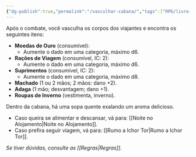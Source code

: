```yaml
---
{"dg-publish":true,"permalink":"/vasculhar-cabana/","tags":["RPG/livro-jogo/Aasthar/story-points"],"created":"2024-12-16T14:40:25.821-05:00","updated":"2025-01-08T16:14:25.689-05:00"}
---
```



Após o combate, você vasculha os corpos dos viajantes e encontra os seguintes itens:

- **Moedas de Ouro** (consumível):
	- Aumente o dado em uma categoria, máximo d6.
- **Rações de Viagem** (consumível, IC: 2):
	- Aumente o dado em uma categoria, máximo d6.
- **Suprimentos** (consumível, IC: 2):
	- Aumente o dado em uma categoria, máximo d8.
- **Machado** (1 ou 2 mãos; 2 mãos: dano +2).
- **Adaga** (1 mão; desvantagem; dano +1).
- **Roupas de Inverno** (vestimenta, inverno).

Dentro da cabana, há uma sopa quente exalando um aroma delicioso.

- Caso queira se alimentar e descansar, vá para: [[Noite no Alojamento\|Noite no Alojamento]].
- Caso prefira seguir viagem, vá para: [[Rumo a Ichor Tor\|Rumo a Ichor Tor]].

*Se tiver dúvidas, consulte as [[Regras\|Regras]].*
